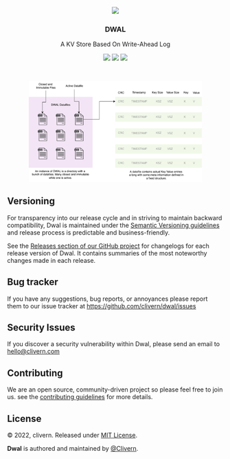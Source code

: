 <p align="center">
    <img src="https://www.rust-lang.org/logos/rust-logo-512x512-blk.png" width="20%" />
    <h3 align="center">DWAL</h3>
    <p align="center">A KV Store Based On Write-Ahead Log</p>
    <p align="center">
        <a href="https://github.com/Clivern/Dwal/actions"><img src="https://github.com/Clivern/Dwal/actions/workflows/build.yml/badge.svg"></a>
        <a href="https://github.com/Clivern/Dwal/releases"><img src="https://img.shields.io/badge/Version-v0.1.3-green.svg"></a>
        <a href="https://github.com/Clivern/Dwal/blob/main/LICENSE"><img src="https://img.shields.io/badge/LICENSE-MIT-green.svg"></a>
    </p>
</p>
<br/>
<p align="center">
    <img src="/static/datafiles.png?v=0.1.3" width="80%" />
</p>


## Versioning

For transparency into our release cycle and in striving to maintain backward compatibility, Dwal is maintained under the [Semantic Versioning guidelines](https://semver.org/) and release process is predictable and business-friendly.

See the [Releases section of our GitHub project](https://github.com/clivern/dwal/releases) for changelogs for each release version of Dwal. It contains summaries of the most noteworthy changes made in each release.


## Bug tracker

If you have any suggestions, bug reports, or annoyances please report them to our issue tracker at https://github.com/clivern/dwal/issues


## Security Issues

If you discover a security vulnerability within Dwal, please send an email to [hello@clivern.com](mailto:hello@clivern.com)


## Contributing

We are an open source, community-driven project so please feel free to join us. see the [contributing guidelines](CONTRIBUTING.md) for more details.


## License

© 2022, clivern. Released under [MIT License](https://opensource.org/licenses/mit-license.php).

**Dwal** is authored and maintained by [@Clivern](http://github.com/clivern).
